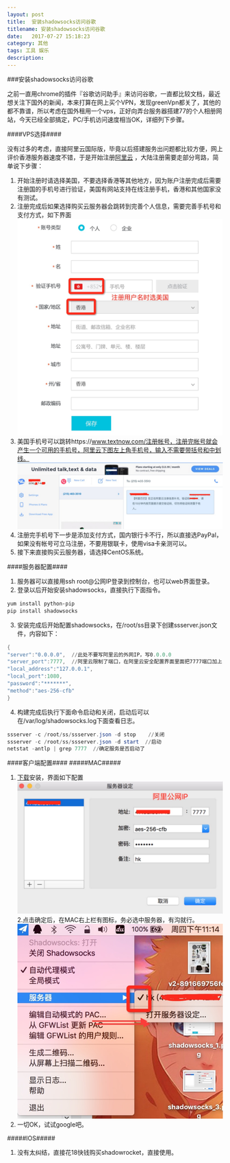 ```yaml
---
layout: post
title:  安装shadowsocks访问谷歌
titlename: 安装shadowsocks访问谷歌
date:   2017-07-27 15:18:23
category: 其他
tags: 工具 娱乐
description:
---
```


###安装shadowsocks访问谷歌

之前一直用chrome的插件『谷歌访问助手』来访问谷歌，一直都比较文档，最近想关注下国外的新闻，本来打算在网上买个VPN，发现greenVpn都关了，其他的都不靠谱，所以考虑在国外租用一个vps，正好向弄台服务器搭建77的个人相册网站，今天已经全部搞定，PC/手机访问速度相当OK，详细列下步骤。

####VPS选择####

没有过多的考虑，直接阿里云国际版，毕竟以后搭建服务出问题都比较方便，网上评价香港服务器速度不错，于是开始注册[阿里云](https://account.alibabacloud.com) ，大陆注册需要走部分弯路，简单说下步骤：
1. 开始注册时请选择美国，不要选择香港等其他地方，因为账户注册完成后需要注册国的手机号进行验证，美国有网站支持在线注册手机，香港和其他国家没有测试。
2. 注册完成后如果选择购买云服务器会跳转到完善个人信息，需要完善手机号和支付方式，如下界面![Alt text](/public/img/other/shadowsocks_1.png)
3. 美国手机号可以跳转https://www.textnow.com/注册帐号，注册完帐号就会产生一个可用的手机号，阿里云下图左上角手机号，输入不需要带括号和中划线。
![Alt text](/public/img/other/shadowsocks_4.png)
4. 注册完手机号下一步是添加支付方式，国内银行卡不行，所以直接选PayPal，如果没有帐号可立马注册，不要用银联卡，使用visa卡亲测可以。
5. 接下来直接购买云服务器，请选择CentOS系统。

####服务器配置####
1. 服务器可以直接用ssh root@公网IP登录到控制台，也可以web界面登录。
2. 登录以后开始安装shadowsocks，直接执行下面指令。

```powershell
yum install python-pip
pip install shadowsocks
```

3. 安装完成后开始配置shadowsocks，在/root/ss目录下创建ssserver.json文件，内容如下：
```powershell
{
"server":"0.0.0.0",  //此处不要写阿里云的外网IP，写0.0.0.0
"server_port":7777,  //阿里云限制了端口，在阿里云安全配置界面里面把7777端口加上
"local_address":"127.0.0.1",
"local_port":1080,
"password":"*******",
"method":"aes-256-cfb"
}
```

4. 构建完成后执行下面命令启动和关闭，启动后可以在/var/log/shadowsocks.log下面查看日志。

```powershell
ssserver -c /root/ss/ssserver.json -d stop    //关闭
ssserver -c /root/ss/ssserver.json -d start  //启动
netstat -antlp | grep 7777  //确定服务是否启动了
```

####客户端配置####
#####MAC#####
1. [下载](https://github.com/shadowsocks/ShadowsocksX-NG/releases)安装，界面如下配置
 ![Alt text](/public/img/other/shadowsocks_2.png)
 2.点击确定后，在MAC右上栏有图标，务必选中服务器，有沟就行。
![Alt text](/public/img/other/shadowsocks_3.png)
3. 一切OK，试试google吧。

#####IOS#####
1. 没有太纠结，直接花18快钱购买shadowrocket，直接使用。
